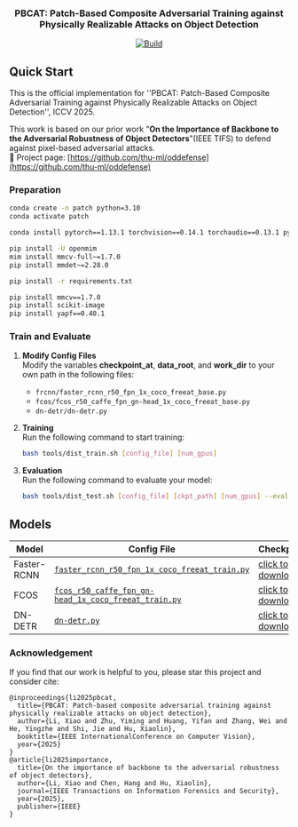 <div align="center">
  <h3>PBCAT: Patch-Based Composite Adversarial Training against Physically Realizable Attacks on Object Detection</h3>
  <a href="https://arxiv.org/abs/2506.23581">
        <img alt="Build" src="https://img.shields.io/badge/arXiv%20paper-2506.23581-b31b1b.svg">
  </a>
</div>

<h2 id="quick-start">Quick Start</h2>
This is the official implementation for ''PBCAT: Patch-Based Composite Adversarial Training against Physically Realizable Attacks on Object Detection'', ICCV 2025.  
  
This work is based on our prior work "**On the Importance of Backbone to the Adversarial Robustness of Object Detectors**"(IEEE TIFS) to defend against pixel-based adversarial attacks.  
🔗 Project page: [https://github.com/thu-ml/oddefense](https://github.com/thu-ml/oddefense)

<h3>Preparation</h3>

```bash
conda create -n patch python=3.10
conda activate patch

conda install pytorch==1.13.1 torchvision==0.14.1 torchaudio==0.13.1 pytorch-cuda=11.7 -c pytorch -c nvidia

pip install -U openmim
mim install mmcv-full~=1.7.0
pip install mmdet~=2.28.0

pip install -r requirements.txt

pip install mmcv==1.7.0
pip install scikit-image
pip install yapf==0.40.1
```

<h3>Train and Evaluate</h3>

1. **Modify Config Files**  
   Modify the variables **checkpoint_at**, **data_root**, and **work_dir** to your own path in the following files:
    - `frcnn/faster_rcnn_r50_fpn_1x_coco_freeat_base.py`
    - `fcos/fcos_r50_caffe_fpn_gn-head_1x_coco_freeat_base.py`
    - `dn-detr/dn-detr.py`

2. **Training**  
   Run the following command to start training:
    ```bash
    bash tools/dist_train.sh [config_file] [num_gpus]
    ```

3. **Evaluation**  
  Run the following command to evaluate your model:
    ```bash
    bash tools/dist_test.sh [config_file] [ckpt_path] [num_gpus] --eval bbox
    ```

<h2 id="models">Models</h2>

| **Model**       | **Config File**                                                                                     | **Checkpoint**                          |
|------------------|-----------------------------------------------------------------------------------------------------------|------------------------------------------|
| Faster-RCNN  | [`faster_rcnn_r50_fpn_1x_coco_freeat_train.py`](frcnn/frcnn_gradient/faster_rcnn_r50_fpn_1x_coco_freeat_train.py)            | <a href='https://drive.google.com/file/d/1CN_ne8CUnwzzvQ2gHDNvwDQKHfkAXS2a/view?usp=drive_link'> click to download </a> |
| FCOS            | [`fcos_r50_caffe_fpn_gn-head_1x_coco_freeat_train.py`](fcos/fcos_gradient/fcos_r50_caffe_fpn_gn-head_1x_coco_freeat_train.py)                                       | <a href='https://drive.google.com/file/d/1SE1jsbBjc7-lo9UcsNCblU-aShmI9QH8/view?usp=drive_link'> click to download </a>            |
| DN-DETR         | [`dn-detr.py`](dn-detr/dn-detr.py)                                   | <a href='https://drive.google.com/file/d/1CN_ne8CUnwzzvQ2gHDNvwDQKHfkAXS2a/view?usp=drive_link'> click to download </a>         |

<h3>
Acknowledgement
</h3>

If you find that our work is helpful to you, please star this project and consider cite:
```
@inproceedings{li2025pbcat,
  title={PBCAT: Patch-based composite adversarial training against physically realizable attacks on object detection},
  author={Li, Xiao and Zhu, Yiming and Huang, Yifan and Zhang, Wei and He, Yingzhe and Shi, Jie and Hu, Xiaolin},
  booktitle={IEEE InternationalConference on Computer Vision},
  year={2025}
}
@article{li2025importance,
  title={On the importance of backbone to the adversarial robustness of object detectors},
  author={Li, Xiao and Chen, Hang and Hu, Xiaolin},
  journal={IEEE Transactions on Information Forensics and Security},
  year={2025},
  publisher={IEEE}
}
```
